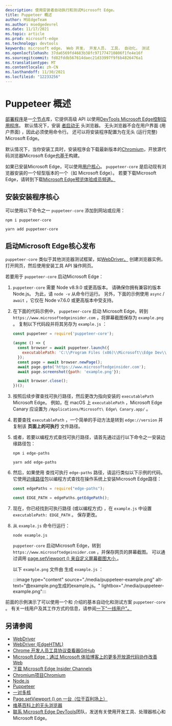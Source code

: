 ```yaml
---
description: 使用安装者自动执行和测试Microsoft Edge。
title: Puppeteer 概述
author: MSEdgeTeam
ms.author: msedgedevrel
ms.date: 11/17/2021
ms.topic: article
ms.prod: microsoft-edge
ms.technology: devtools
keywords: microsoft edge， Web 开发， 开发人员， 工具， 自动化， 测试
ms.openlocfilehash: 37da6569fd4683b38fc971774710806f1fe4e16f
ms.sourcegitcommit: fd82fddb567614daec21d33997f9f6b4826476a1
ms.translationtype: MT
ms.contentlocale: zh-CN
ms.lasthandoff: 11/30/2021
ms.locfileid: "12233256"
---
```

# <a name="puppeteer-overview"></a>Puppeteer 概述

[部署程序](https://pptr.dev)是一[个节点](https://nodejs.org)库，它提供高级 API 以使用[DevTools Microsoft Edge控制应用程序](https://chromedevtools.github.io/devtools-protocol)。  默认情况下，安装 [者启动无](https://en.wikipedia.org/wiki/Headless_browser) 头浏览器。  无头浏览器不会在用户界面 (用户界面) ，因此必须使用命令行。  还可以将安装程序配置为在无头 (运行完整) Microsoft Edge。

默认情况下，当你安装工具时，安装程序会下载最新版本的[Chromium](https://www.chromium.org/Home)，开放源代码浏览器Microsoft Edge[也基于](https://blogs.windows.com/windowsexperience/2018/12/06/microsoft-edge-making-the-web-better-through-more-open-source-collaboration)构建。

如果已安装Microsoft Edge，可以使用[用户核心](https://pptr.dev/#?product=Puppeteer&version=v2.0.0&show=api-puppeteer-vs-puppeteer-core)。  `puppeteer-core` 是启动现有浏览器安装的一个轻型版本的一个（如 Microsoft Edge）。  若要下载Microsoft Edge，请转到下载[Microsoft Edge预览体验成员频道。](https://www.microsoftedgeinsider.com/download)


<!-- ====================================================================== -->
## <a name="installing-puppeteer-core"></a>安装安装程序核心

可以使用以下命令之一 `puppeteer-core` 添加到网站或应用：

```shell
npm i puppeteer-core
```

```shell
yarn add puppeteer-core
```


<!-- ====================================================================== -->
## <a name="launch-microsoft-edge-with-puppeteer-core"></a>启动Microsoft Edge核心发布

`puppeteer-core` 类似于其他浏览器测试框架，如[WebDriver。](../webdriver-chromium/index.md)  创建浏览器实例，打开网页，然后使用安装工具 API 操作网页。

若要用于 `puppeteer-core` 启动Microsoft Edge：

1.  `puppeteer-core` 需要 Node v8.9.0 或更高版本。  请确保你拥有兼容的版本Node.js。  为此，请 `node -v` 从命令行运行。  另外，下面的示例使用 `async` / `await` ，它仅在 Node v7.6.0 或更高版本中受支持。

1.  在下面的代码示例中， `puppeteer-core` 启动 Microsoft Edge，转到 `https://www.microsoftedgeinsider.com` ，将屏幕截图保存为 `example.png` 。  复制以下代码段并将其另存为 `example.js` ：

    ```javascript
    const puppeteer = require('puppeteer-core');
    
    (async () => {
      const browser = await puppeteer.launch({
        executablePath: 'C:\\Program Files (x86)\\Microsoft\\Edge Dev\\Application\\msedge.exe'
      });
      const page = await browser.newPage();
      await page.goto('https://www.microsoftedgeinsider.com');
      await page.screenshot({path: 'example.png'});
    
      await browser.close();
    })();
    ```
    
1.  按照后续步骤查找可执行路径，然后更改为指向安装的 `executablePath` Microsoft Edge。  例如，在 macOS 上 `executablePath` ，Microsoft Edge Canary 应设置为 `/Applications/Microsoft\ Edge\ Canary.app/` 。

1.  若要查找 `executablePath` ，一个简单的手动方法是转到 `edge://version` 并复制该 **页面上的可执行** 文件路径。

1.  或者，若要以编程方式查找可执行路径，请首先通过[](https://www.npmjs.com/package/edge-paths)运行以下命令之一安装边缘路径包：

    ```shell
    npm i edge-paths
    ```
    
    ```shell
    yarn add edge-paths
    ```
    
1.  然后，如果使用 查找可执行 `edge-paths` 路径，请运行类似以下示例的代码。 它使用[边缘路径](https://www.npmjs.com/package/edge-paths)包以编程方式查找在操作系统上安装Microsoft Edge路径：

    ```javascript
    const edgePaths = require("edge-paths");
    
    const EDGE_PATH = edgePaths.getEdgePath();
    ```
    
1.  现在，你已经找到可执行路径 (或以编程方式) ，在 `example.js` 中设置 `executablePath: EDGE_PATH` 。  保存更改。

1.  从 `example.js` 命令行运行：

    ```shell
    node example.js
    ```

    `puppeteer-core` 启动Microsoft Edge，转到 `https://www.microsoftedgeinsider.com` ，并保存网页的屏幕截图。  可以通过调用 [page.setViewport () 来自定义屏幕截图大小 ](https://pptr.dev/#?product=Puppeteer&version=v2.0.0&show=api-pagesetviewportviewport)。

     以下 `example.png` 文件由 生成 `example.js` ：

     :::image type="content" source="./media/puppeteer-example.png" alt-text="由example.png生成的example.js。" lightbox="./media/puppeteer-example.png":::

前面的示例演示了可以使用一个和 介绍的基本自动化和测试方案 `puppeteer-core` 。  有关一线用户及其工作方式的信息，请参阅[一下"一线用户"。](https://pptr.dev)


<!-- ====================================================================== -->
## <a name="see-also"></a>另请参阅

*  [WebDriver](../webdriver-chromium/index.md)
*  [WebDriver (EdgeHTML)](/archive/microsoft-edge/legacy/developer/webdriver/index)
*  [Chrome 开发人员工具协议查看器GitHub](https://chromedevtools.github.io/devtools-protocol)
*  [Microsoft Edge：通过 Microsoft 体验博客上的更多开放源代码协作改善 Web](https://blogs.windows.com/windowsexperience/2018/12/06/microsoft-edge-making-the-web-better-through-more-open-source-collaboration)
*  [下载 Microsoft Edge Insider Channels](https://www.microsoftedgeinsider.com/download)
*  [Chromium项目Chromium](https://www.chromium.org/Home)
*  [Node.js](https://nodejs.org)
*  [Puppeteer](https://pptr.dev)
*  [一对多核](https://pptr.dev/#?product=Puppeteer&version=v2.0.0&show=api-puppeteer-vs-puppeteer-core)
*  [Page.setViewport () on 一台（位于百利场上）](https://pptr.dev/#?product=Puppeteer&version=v2.0.0&show=api-pagesetviewportviewport)
*  [维基百科上的无头浏览器](https://en.wikipedia.org/wiki/Headless_browser)
*  [联系 Microsoft Edge DevTools](../devtools-guide-chromium/contact.md)团队，发送有关使用开发工具、处理器核心和 Microsoft Edge。